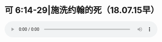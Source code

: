 # 可 6:14-29|施洗约翰的死（18.07.15早）

<audio style="width: 100%;" preload="false" controls controlslist="nodownload"><source src="http://file.simai.life/audio/mp3/old/26289.mp3" type="audio/mpeg">Your browser does not support the audio element.</audio>


